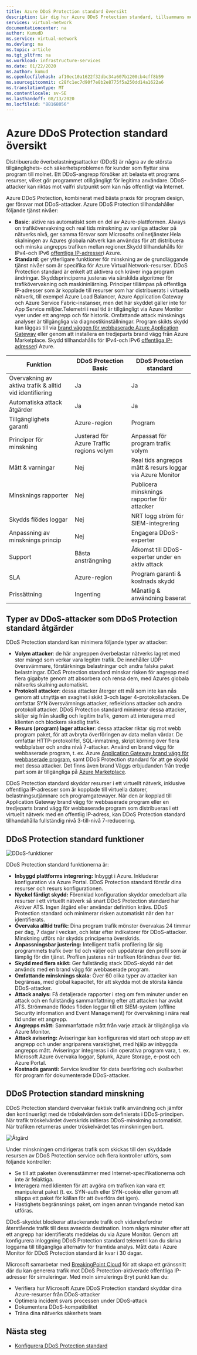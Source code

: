 ```yaml
---
title: Azure DDoS Protection standard översikt
description: Lär dig hur Azure DDoS Protection standard, tillsammans med bästa praxis för program design, ger skydd mot DDoS-attacker.
services: virtual-network
documentationcenter: na
author: KumudD
ms.service: virtual-network
ms.devlang: na
ms.topic: article
ms.tgt_pltfrm: na
ms.workload: infrastructure-services
ms.date: 01/22/2020
ms.author: kumud
ms.openlocfilehash: af10ec10a1622f32dbc34a607b1200cb4cff8b59
ms.sourcegitcommit: c28fc1ec7d90f7e8b2e8775f5a250dd14a1622a6
ms.translationtype: MT
ms.contentlocale: sv-SE
ms.lasthandoff: 08/13/2020
ms.locfileid: "88168056"
---
```

# <a name="azure-ddos-protection-standard-overview"></a>Azure DDoS Protection standard översikt

Distribuerade överbelastningsattacker (DDoS) är några av de största tillgänglighets- och säkerhetsproblemen för kunder som flyttar sina program till molnet. Ett DDoS-angrepp försöker att belasta ett programs resurser, vilket gör programmet otillgängligt för legitima användare. DDoS-attacker kan riktas mot valfri slutpunkt som kan nås offentligt via Internet.

Azure DDoS Protection, kombinerat med bästa praxis för program design, ger försvar mot DDoS-attacker. Azure DDoS Protection tillhandahåller följande tjänst nivåer:

- **Basic**: aktive ras automatiskt som en del av Azure-plattformen. Always on trafikövervakning och real tids minskning av vanliga attacker på nätverks nivå, ger samma försvar som Microsofts onlinetjänster.Hela skalningen av Azures globala nätverk kan användas för att distribuera och minska angrepps trafiken mellan regioner.Skydd tillhandahålls för IPv4-och IPv6 [offentliga IP-adresser](virtual-network-public-ip-address.md)i Azure.
- **Standard**: ger ytterligare funktioner för minskning av de grundläggande tjänst nivåer som är specifika för Azure Virtual Network-resurser. DDoS Protection standard är enkelt att aktivera och kräver inga program ändringar. Skyddsprinciperna justeras via särskilda algoritmer för trafikövervakning och maskininlärning. Principer tillämpas på offentliga IP-adresser som är kopplade till resurser som har distribuerats i virtuella nätverk, till exempel Azure Load Balancer, Azure Application Gateway och Azure Service Fabric-instanser, men det här skyddet gäller inte för App Service miljöer.Telemetri i real tid är tillgängligt via Azure Monitor vyer under ett angrepp och för historik. Omfattande attack minsknings analyser är tillgängliga via diagnostikinställningar. Program skikts skydd kan läggas till via [brand väggen för webbaserade Azure Application Gateway](../application-gateway//application-gateway-web-application-firewall-overview.md?toc=%2fazure%2fvirtual-network%2ftoc.json) eller genom att installera en tredjeparts brand vägg från Azure Marketplace. Skydd tillhandahålls för IPv4-och IPv6 [offentliga IP-adresser](virtual-network-public-ip-address.md)i Azure.

|Funktion                                         |DDoS Protection Basic                 |DDoS Protection standard                      |
|------------------------------------------------|--------------------------------------|----------------------------------------------|
|Övervakning av aktiva trafik & alltid vid identifiering |Ja                                   |Ja                                           |
|Automatiska attack åtgärder                    |Ja                                   |Ja                                           |
|Tillgänglighets garanti                          |Azure-region                          |Program                                   |
|Principer för minskning                             |Justerad för Azure Traffic regions volym |Anpassat för program trafik volym          |
|Mått & varningar                                |Nej                                    |Real tids angrepps mått & resurs loggar via Azure Monitor                                 |
|Minsknings rapporter                              |Nej                                    |Publicera minsknings rapporter för attacker                |
|Skydds flödes loggar                            |Nej                                    |NRT logg ström för SIEM-integrering           |
|Anpassning av minsknings princip                 |Nej                                    |Engagera DDoS-experter                           |
|Support                                         |Bästa ansträngning                           |Åtkomst till DDoS-experter under en aktiv attack|
|SLA                                             |Azure-region                          |Program garanti & kostnads skydd       |
|Prissättning                                         |Ingenting                                  |Månatlig & användning baserat                         |

## <a name="types-of-ddos-attacks-that-ddos-protection-standard-mitigates"></a>Typer av DDoS-attacker som DDoS Protection standard åtgärder

DDoS Protection standard kan minimera följande typer av attacker:

- **Volym attacker**: de här angreppen överbelastar nätverks lagret med stor mängd som verkar vara legitim trafik. De innehåller UDP-översvämmare, förstärknings belastningar och andra falska paket belastningar. DDoS Protection standard minskar risken för angrepp med flera gigabyte genom att absorbera och rensa dem, med Azures globala nätverks skalning automatiskt.
- **Protokoll attacker**: dessa attacker återger ett mål som inte kan nås genom att utnyttja en svaghet i skikt 3-och lager 4-protokollstacken. De omfattar SYN översvämnings attacker, reflektions attacker och andra protokoll attacker. DDoS Protection standard minimerar dessa attacker, skiljer sig från skadlig och legitim trafik, genom att interagera med klienten och blockera skadlig trafik. 
- **Resurs (program) lager attacker**: dessa attacker riktar sig mot webb program paket, för att avbryta överföringen av data mellan värdar. De omfattar HTTP-protokollfel, SQL-inmatning, skript körning över flera webbplatser och andra nivå 7-attacker. Använd en brand vägg för webbaserade program, t. ex. Azure [Application Gateway brand vägg för webbaserade program](../application-gateway/application-gateway-web-application-firewall-overview.md?toc=%2fazure%2fvirtual-network%2ftoc.json), samt DDoS Protection standard för att ge skydd mot dessa attacker. Det finns även brand Väggs erbjudanden från tredje part som är tillgängliga på [Azure Marketplace](https://azuremarketplace.microsoft.com/marketplace/apps?page=1&search=web%20application%20firewall).

DDoS Protection standard skyddar resurser i ett virtuellt nätverk, inklusive offentliga IP-adresser som är kopplade till virtuella datorer, belastningsutjämnare och programgatewayer. När den är kopplad till Application Gateway brand vägg för webbaserade program eller en tredjeparts brand vägg för webbaserade program som distribueras i ett virtuellt nätverk med en offentlig IP-adress, kan DDoS Protection standard tillhandahålla fullständig nivå 3-till-nivå 7-reducering.

## <a name="ddos-protection-standard-features"></a>DDoS Protection standard funktioner

![DDoS-funktioner](./media/ddos-protection-overview/ddosfeatures.png)

DDoS Protection standard funktionerna är:

- **Inbyggd plattforms integrering:** Inbyggt i Azure. Inkluderar konfiguration via Azure Portal. DDoS Protection standard förstår dina resurser och resurs konfigurationen.
- **Nyckel färdigt skydd:** Förenklad konfiguration skyddar omedelbart alla resurser i ett virtuellt nätverk så snart DDoS Protection standard har Aktiver ATS. Ingen åtgärd eller användar definition krävs. DDoS Protection standard och minimerar risken automatiskt när den har identifierats.
- **Övervaka alltid trafik:** Dina program trafik mönster övervakas 24 timmar per dag, 7 dagar i veckan, och letar efter indikatorer för DDoS-attacker. Minskning utförs när skydds principerna överskrids.
- **Anpassningsbar justering:** Intelligent trafik profilering lär sig programmets trafik över tid och väljer och uppdaterar den profil som är lämplig för din tjänst. Profilen justeras när trafiken förändras över tid.
- **Skydd med flera skikt:** Ger fullständig stack DDoS-skydd när det används med en brand vägg för webbaserade program.
- **Omfattande minsknings skala:** Över 60 olika typer av attacker kan begränsas, med global kapacitet, för att skydda mot de största kända DDoS-attacker.
- **Attack analys:** Få detaljerade rapporter i steg om fem minuter under en attack och en fullständig sammanfattning efter att attacken har avslut ATS. Strömmande flödes flöden loggar till ett SIEM-system (offline Security information and Event Management) för övervakning i nära real tid under ett angrepp.
- **Angrepps mått:** Sammanfattade mått från varje attack är tillgängliga via Azure Monitor.
- **Attack avisering:** Aviseringar kan konfigureras vid start och stopp av ett angrepp och under angriparens varaktighet, med hjälp av inbyggda angrepps mått. Aviseringar integreras i din operativa program vara, t. ex. Microsoft Azure övervaka loggar, Splunk, Azure Storage, e-post och Azure Portal.
- **Kostnads garanti:** Service krediter för data överföring och skalbarhet för program för dokumenterade DDoS-attacker.

## <a name="ddos-protection-standard-mitigation"></a>DDoS Protection standard minskning

DDoS Protection standard övervakar faktisk trafik användning och jämför den kontinuerligt med de tröskelvärden som definierats i DDoS-principen. När trafik tröskelvärdet överskrids initieras DDoS-minskning automatiskt. När trafiken returneras under tröskelvärdet tas minskningen bort.

![Åtgärd](./media/ddos-protection-overview/mitigation.png)

Under minskningen omdirigeras trafik som skickas till den skyddade resursen av DDoS Protection service och flera kontroller utförs, som följande kontroller:

- Se till att paketen överensstämmer med Internet-specifikationerna och inte är felaktiga.
- Interagera med klienten för att avgöra om trafiken kan vara ett manipulerat paket (t. ex. SYN-auth eller SYN-cookie eller genom att släppa ett paket för källan för att överföra det igen).
- Hastighets begränsnings paket, om ingen annan tvingande metod kan utföras.

DDoS-skyddet blockerar attackerande trafik och vidarebefordrar återstående trafik till dess avsedda destination. Inom några minuter efter att ett angrepp har identifierats meddelas du via Azure Monitor. Genom att konfigurera inloggning DDoS Protection standard telemetri kan du skriva loggarna till tillgängliga alternativ för framtida analys. Mått data i Azure Monitor för DDoS Protection standard är kvar i 30 dagar.

Microsoft samarbetar med [BreakingPoint Cloud](https://www.ixiacom.com/products/breakingpoint-cloud) för att skapa ett gränssnitt där du kan generera trafik mot DDoS Protection-aktiverade offentliga IP-adresser för simuleringar. Med moln simulerings Bryt punkt kan du:

- Verifiera hur Microsoft Azure DDoS Protection standard skyddar dina Azure-resurser från DDoS-attacker
- Optimera incident svars processen under DDoS-attack
- Dokumentera DDoS-kompatibilitet
- Träna dina nätverks säkerhets team

## <a name="next-steps"></a>Nästa steg

- [Konfigurera DDoS Protection standard](manage-ddos-protection.md)

